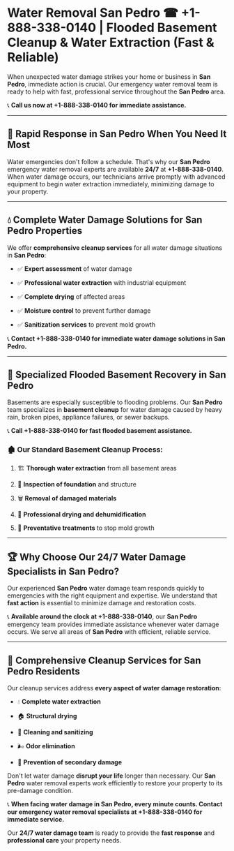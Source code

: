# Water Removal San Pedro ☎ +1-888-338-0140 | Flooded Basement Cleanup & Water Extraction (Fast & Reliable)

When unexpected water damage strikes your home or business in **San Pedro**, immediate action is crucial. Our emergency water removal team is ready to help with fast, professional service throughout the **San Pedro** area. 

📞 **Call us now at +1-888-338-0140 for immediate assistance.**
---
## 🚀 Rapid Response in San Pedro When You Need It Most
Water emergencies don't follow a schedule. That's why our **San Pedro** emergency water removal experts are available **24/7** at **+1-888-338-0140**. When water damage occurs, our technicians arrive promptly with advanced equipment to begin water extraction immediately, minimizing damage to your property.
---
## 💧 Complete Water Damage Solutions for San Pedro Properties
We offer **comprehensive cleanup services** for all water damage situations in **San Pedro**:
- ✅ **Expert assessment** of water damage  
- ✅ **Professional water extraction** with industrial equipment  
- ✅ **Complete drying** of affected areas  
- ✅ **Moisture control** to prevent further damage  
- ✅ **Sanitization services** to prevent mold growth  
📞 **Contact +1-888-338-0140 for immediate water damage solutions in San Pedro.**
---
## 🌊 Specialized Flooded Basement Recovery in San Pedro
Basements are especially susceptible to flooding problems. Our **San Pedro** team specializes in **basement cleanup** for water damage caused by heavy rain, broken pipes, appliance failures, or sewer backups. 
📞 **Call +1-888-338-0140 for fast flooded basement assistance.**
### 🏚️ Our Standard Basement Cleanup Process:
1. 🏗️ **Thorough water extraction** from all basement areas  
2. 🔎 **Inspection of foundation** and structure  
3. 🗑️ **Removal of damaged materials**  
4. 💨 **Professional drying and dehumidification**  
5. 🚫 **Preventative treatments** to stop mold growth  
---
## 🏆 Why Choose Our 24/7 Water Damage Specialists in San Pedro?
Our experienced **San Pedro** water damage team responds quickly to emergencies with the right equipment and expertise. We understand that **fast action** is essential to minimize damage and restoration costs.
📞 **Available around the clock at +1-888-338-0140**, our **San Pedro** emergency team provides immediate assistance whenever water damage occurs. We serve all areas of **San Pedro** with efficient, reliable service.
---
## 🧹 Comprehensive Cleanup Services for San Pedro Residents
Our cleanup services address **every aspect of water damage restoration**:
- 💧 **Complete water extraction**  
- 🏠 **Structural drying**  
- 🧼 **Cleaning and sanitizing**  
- 🌬️ **Odor elimination**  
- 🚫 **Prevention of secondary damage**  
Don't let water damage **disrupt your life** longer than necessary. Our **San Pedro** water removal experts work efficiently to restore your property to its pre-damage condition.
📞 **When facing water damage in San Pedro, every minute counts. Contact our emergency water removal specialists at +1-888-338-0140 for immediate service.**
Our **24/7 water damage team** is ready to provide the **fast response** and **professional care** your property needs.
